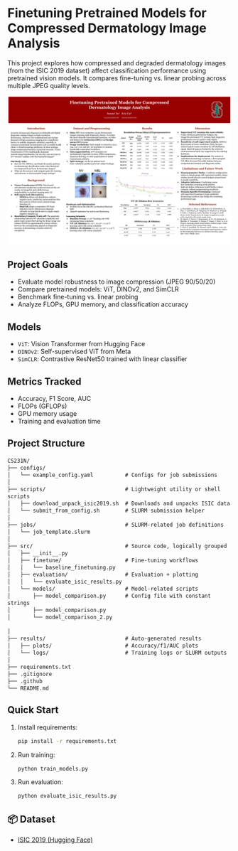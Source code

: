 # Finetuning Pretrained Models for Compressed Dermatology Image Analysis

This project explores how compressed and degraded dermatology images (from the ISIC 2019 dataset) affect classification performance using pretrained vision models. It compares fine-tuning vs. linear probing across multiple JPEG quality levels.

![System architecture diagram](<./CS231N Poster.png>)

## Project Goals

- Evaluate model robustness to image compression (JPEG 90/50/20)
- Compare pretrained models: ViT, DINOv2, and SimCLR
- Benchmark fine-tuning vs. linear probing
- Analyze FLOPs, GPU memory, and classification accuracy

## Models

- `ViT`: Vision Transformer from Hugging Face
- `DINOv2`: Self-supervised ViT from Meta
- `SimCLR`: Contrastive ResNet50 trained with linear classifier

## Metrics Tracked

- Accuracy, F1 Score, AUC
- FLOPs (GFLOPs)
- GPU memory usage
- Training and evaluation time

## Project Structure

```
CS231N/
├── configs/                         
│   └── example_config.yaml          # Configs for job submissions
│
├── scripts/                         # Lightweight utility or shell scripts
│   ├── download_unpack_isic2019.sh  # Downloads and unpacks ISIC data
│   └── submit_from_config.sh        # SLURM submission helper
│
├── jobs/                            # SLURM-related job definitions
│   └── job_template.slurm
│
├── src/                             # Source code, logically grouped
│   ├── __init__.py
│   ├── finetune/                    # Fine-tuning workflows
│   │   └── baseline_finetuning.py
│   ├── evaluation/                  # Evaluation + plotting
│   │   └── evaluate_isic_results.py
│   └── models/                      # Model-related scripts
│       ├── model_comparison.py      # Config file with constant strings
│       ├── model_comparison.py
│       └── model_comparison_2.py

│
├── results/                         # Auto-generated results
│   ├── plots/                       # Accuracy/f1/AUC plots
│   └── logs/                        # Training logs or SLURM outputs
│
├── requirements.txt
├── .gitignore
├── .github
└── README.md   
```

## Quick Start

1. Install requirements:
   ```bash
   pip install -r requirements.txt
   ```

2. Run training:
   ```bash
   python train_models.py
   ```

3. Run evaluation:
   ```bash
   python evaluate_isic_results.py
   ```

## 📦 Dataset

- [ISIC 2019 (Hugging Face)](https://huggingface.co/datasets/MKZuziak/ISIC_2019_224)
